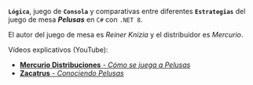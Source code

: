 **`Lógica`**, juego de **`Consola`** y comparativas entre diferentes **`Estrategias`** del juego de mesa **_Pelusas_** en `C#` con `.NET 8`.

El autor del juego de mesa es _Reiner Knizia_ y el distribuidor es _Mercurio_.

Vídeos explicativos (YouTube):
- [**Mercurio Distribuciones** - _Cómo se juega a Pelusas_](https://www.youtube.com/watch?v=UpIffKMLtCE)
- [**Zacatrus** - _Conociendo Pelusas_](https://www.youtube.com/watch?v=Q2KX7909aOo)
